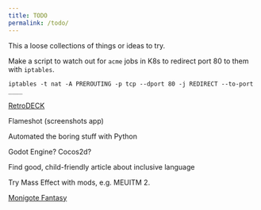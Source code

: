 ```yaml
---
title: TODO
permalink: /todo/
---
```


This a loose collections of things or ideas to try.

Make a script to watch out for `acme` jobs in K8s
to redirect port 80 to them with `iptables`.

```
iptables -t nat -A PREROUTING -p tcp --dport 80 -j REDIRECT --to-port ____
```

[RetroDECK](http://retrodeck.net)

Flameshot (screenshots app)

Automated the boring stuff with Python

Godot Engine? Cocos2d?

Find good, child-friendly article about inclusive language

Try Mass Effect with mods, e.g. MEUITM 2.

[Monigote Fantasy](https://bitbrosgames.itch.io/monigote-fantasy)

